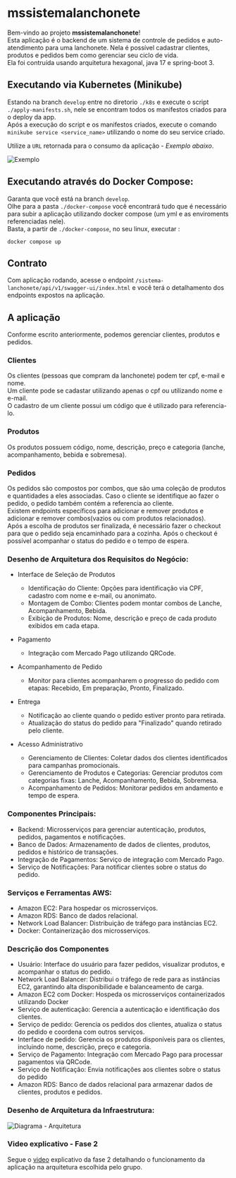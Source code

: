 
# mssistemalanchonete

  Bem-vindo ao projeto **mssistemalanchonete**!  
  Esta aplicação é o backend de um sistema de controle de pedidos e auto-atendimento para uma lanchonete. Nela é possível cadastrar clientes, produtos e pedidos bem como gerenciar seu ciclo de vida.  
  Ela foi contruída usando arquitetura hexagonal, java 17 e spring-boot 3.

## Executando via Kubernetes (Minikube)
  Estando na branch `develop` entre no diretorio `./k8s` e execute o script `./apply-manifests.sh`, nele se encontram todos os manifestos criados para o deploy da app.   
  Após a execução do script e os manifestos criados, execute o comando `minikube service <service_name>` utilizando o nome do seu service criado. 
  
  Utilize a `URL` retornada para o consumo da aplicação - *Exemplo abaixo*. 
  
  ![Exemplo](https://github.com/kelvinlins/mssistemalanchonete/blob/c9f6bb1244d54604314e147ce19024ba77c671f7/assets/exemplo-minikube-service.png)

## Executando através do Docker Compose:
  Garanta que você está na branch `develop`.  
  Olhe para a pasta `./docker-compose` você encontrará tudo que é necessário para subir a aplicação utilizando docker compose (um yml e as enviroments referenciadas nele).  
  Basta, a partir de `./docker-compose`, no seu linux, executar :  
  ```
  docker compose up
  ```

## Contrato
  Com aplicação rodando, acesse o endpoint `/sistema-lanchonete/api/v1/swagger-ui/index.html` e você terá o detalhamento dos endpoints expostos na aplicação.

## A aplicação
  Conforme escrito anteriormente, podemos gerenciar clientes, produtos e pedidos.

### Clientes
  Os clientes (pessoas que compram da lanchonete) podem ter cpf, e-mail e nome.  
  Um cliente pode se cadastar utilizando apenas o cpf ou utilizando nome e e-mail.  
  O cadastro de um cliente possui um código que é utilizado para referencia-lo. 

### Produtos
  Os produtos possuem código, nome, descrição, preço e categoria (lanche, acompanhamento, bebida e sobremesa).

### Pedidos
  Os pedidos são compostos por combos, que são uma coleção de produtos e quantidades a eles associadas. Caso o cliente se identifique ao fazer o pedido, o pedido também contém a referencia ao cliente.  
  Existem endpoints específicos para adicionar e remover produtos e adicionar e remover combos(vazios ou com produtos relacionados).  
  Após a escolha de produtos ser finalizada, é necessário fazer o checkout para que o pedido seja encaminhado para a cozinha.
  Após o checkout é possível acompanhar o status do pedido e o tempo de espera.

### Desenho de Arquitetura dos Requisitos do Negócio:

- Interface de Seleção de Produtos
  - Identificação do Cliente: Opções para identificação via CPF, cadastro com nome e e-mail, ou anonimato.
  - Montagem de Combo: Clientes podem montar combos de Lanche, Acompanhamento, Bebida.
  - Exibição de Produtos: Nome, descrição e preço de cada produto exibidos em cada etapa.
  
- Pagamento
  - Integração com Mercado Pago utilizando QRCode.

- Acompanhamento de Pedido
  - Monitor para clientes acompanharem o progresso do pedido com etapas: Recebido, Em preparação, Pronto, Finalizado.

- Entrega
  - Notificação ao cliente quando o pedido estiver pronto para retirada.
  - Atualização do status do pedido para "Finalizado" quando retirado pelo cliente.

- Acesso Administrativo
  - Gerenciamento de Clientes: Coletar dados dos clientes identificados para campanhas promocionais.
  - Gerenciamento de Produtos e Categorias: Gerenciar produtos com categorias fixas: Lanche, Acompanhamento, Bebida, Sobremesa.
  - Acompanhamento de Pedidos: Monitorar pedidos em andamento e tempo de espera.

### Componentes Principais:
  - Backend: Microsserviços para gerenciar autenticação, produtos, pedidos, pagamentos e notificações.
  - Banco de Dados: Armazenamento de dados de clientes, produtos, pedidos e histórico de transações.
  - Integração de Pagamentos: Serviço de integração com Mercado Pago.
  - Serviço de Notificações: Para notificar clientes sobre o status do pedido.

### Serviços e Ferramentas AWS:
  - Amazon EC2: Para hospedar os microsserviços.
  - Amazon RDS: Banco de dados relacional.
  - Network Load Balancer: Distribuição de tráfego para instâncias EC2.
  - Docker: Containerização dos microsserviços.

### Descrição dos Componentes

  - Usuário: Interface do usuário para fazer pedidos, visualizar produtos, e acompanhar o status do pedido.
  - Network Load Balancer: Distribui o tráfego de rede para as instâncias EC2, garantindo alta disponibilidade e balanceamento de carga.
  - Amazon EC2 com Docker: Hospeda os microsserviços containerizados utilizando Docker
  - Serviço de autenticação: Gerencia a autenticação e identificação dos clientes.
  - Serviço de pedido: Gerencia os pedidos dos clientes, atualiza o status do pedido e coordena com outros serviços.
  - Interface de pedido: Gerencia os produtos disponíveis para os clientes, incluindo nome, descrição, preço e categoria.
  - Serviço de Pagamento: Integração com Mercado Pago para processar pagamentos via QRCode.
  - Serviço de Notificação: Envia notificações aos clientes sobre o status do pedido 
  - Amazon RDS: Banco de dados relacional para armazenar dados de clientes, produtos e pedidos.

### Desenho de Arquitetura da Infraestrutura: 
![Diagrama - Arquitetura](https://github.com/user-attachments/assets/47b1b124-e7fe-47d2-bbe0-81a7937b3d91)

### Video explicativo - Fase 2
Segue o [video](https://www.youtube.com/watch?v=aRSbvq5WTiY) explicativo da fase 2 detalhando o funcionamento da aplicação na arquitetura escolhida pelo grupo. 
